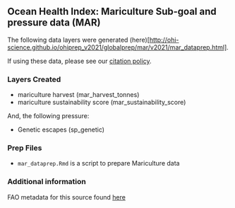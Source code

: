 ## Ocean Health Index: Mariculture Sub-goal and pressure data (MAR)

The following data layers were generated (here)[http://ohi-science.github.io/ohiprep_v2021/globalprep/mar/v2021/mar_dataprep.html].

If using these data, please see our [citation policy](http://ohi-science.org/citation-policy/).

### Layers Created
* mariculture harvest (mar_harvest_tonnes)
* mariculture sustainability score (mar_sustainability_score)

And, the following pressure:
* Genetic escapes (sp_genetic)


### Prep Files
* `mar_dataprep.Rmd` is a script to prepare Mariculture data

### Additional information

FAO metadata for this source found [here](http://www.fao.org/fishery/statistics/global-aquaculture-production/en)